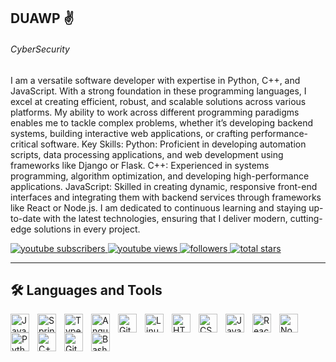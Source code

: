 ## DUAWP ✌️
###### CyberSecurity


I am a versatile software developer with expertise in Python, C++, and JavaScript. With a strong foundation in these programming languages, I excel at creating efficient, robust, and scalable solutions across various platforms. My ability to work across different programming paradigms enables me to tackle complex problems, whether it’s developing backend systems, building interactive web applications, or crafting performance-critical software.
Key Skills:
    Python: Proficient in developing automation scripts, data processing applications, and web development using frameworks like Django or Flask.
    C++: Experienced in systems programming, algorithm optimization, and developing high-performance applications.
    JavaScript: Skilled in creating dynamic, responsive front-end interfaces and integrating them with backend services through frameworks like React or Node.js.
I am dedicated to continuous learning and staying up-to-date with the latest technologies, ensuring that I deliver modern, cutting-edge solutions in every project.



<p align="left">
    <a href="https://www.youtube.com/@duawp">
        <img alt="youtube subscribers" title="Subscribe to my YouTube channel" src="https://custom-icon-badges.demolab.com/youtube/channel/subscribers/UC2WhjPDvbE60328n17Cgf7g?color=%23E05D44&label=SUBSCRIBER&logo=video&logoColor=white&style=for-the-badge&labelColor=CE4630" />
    </a>
    <a href="https://www.youtube.com/c/duawp">
        <img alt="youtube views" title="YouTube views" src="https://custom-icon-badges.demolab.com/youtube/channel/views/UC2WhjPDvbE60328n17Cgf7g?color=%23E1AD0E&logo=eye&logoColor=white&style=for-the-badge&labelColor=C79600" />
    </a>
    <a href="https://github.com/yqr5?tab=followers">
        <img alt="followers" title="Follow me on Github" src="https://custom-icon-badges.demolab.com/github/followers/ForrestKnight?color=236ad3&label=1155b&style=for-the-badge&logo=person-add&label=Follow&logoColor=white" />
    </a>
    <a href="https://github.com/ForrestKnight?tab=repositories&sort=stargazers">
        <img alt="total stars" title="Total stars on Github" src="https://custom-icon-badges.demolab.com/github/stars/ForrestKnight?color=5596c6&style=for-the-badge&labelColor=488207&logo=star" />
    </a>
</p>

---


## 🛠️ Languages and Tools
<p align="left">
    <img align="left" alt="Java" width="30px" style="padding-right:10px;" src="https://cdn.jsdelivr.net/gh/devicons/devicon/icons/java/java-original.svg" />
    <img align="left" alt="Spring" width="30px" style="padding-right:10px;" src="https://cdn.jsdelivr.net/gh/devicons/devicon/icons/spring/spring-original.svg" />
    <img align="left" alt="TypeScript" width="30px" style="padding-right:10px;" src="https://cdn.jsdelivr.net/gh/devicons/devicon/icons/typescript/typescript-plain.svg" />
    <img align="left" alt="Angular" width="30px" style="padding-right:10px;" src="https://cdn.jsdelivr.net/gh/devicons/devicon/icons/angularjs/angularjs-plain.svg" />
    <img align="left" alt="Git" width="30px" style="padding-right:10px;" src="https://cdn.jsdelivr.net/gh/devicons/devicon/icons/git/git-original.svg" />
    <img align="left" alt="Linux" width="30px" style="padding-right:10px;" src="https://cdn.jsdelivr.net/gh/devicons/devicon/icons/linux/linux-original.svg" />
    <img align="left" alt="HTML5" width="30px" style="padding-right:10px;" src="https://cdn.jsdelivr.net/gh/devicons/devicon/icons/html5/html5-plain.svg" />
    <img align="left" alt="CSS3" width="30px" style="padding-right:10px;" src="https://cdn.jsdelivr.net/gh/devicons/devicon/icons/css3/css3-plain.svg" />
    <img align="left" alt="JavaScript" width="30px" style="padding-right:10px;" src="https://cdn.jsdelivr.net/gh/devicons/devicon/icons/javascript/javascript-plain.svg" />
    <img align="left" alt="React" width="30px" style="padding-right:10px;" src="https://cdn.jsdelivr.net/gh/devicons/devicon/icons/react/react-original.svg" />
    <img align="left" alt="Node.js" width="30px" style="padding-right:10px;" src="https://cdn.jsdelivr.net/gh/devicons/devicon/icons/nodejs/nodejs-plain.svg" />
    <img align="left" alt="Python" width="30px" style="padding-right:10px;" src="https://cdn.jsdelivr.net/gh/devicons/devicon/icons/python/python-plain.svg" />
    <img align="left" alt="C++" width="30px" style="padding-right:10px;" src="https://cdn.jsdelivr.net/gh/devicons/devicon/icons/cplusplus/cplusplus-line.svg" />
    <img align="left" alt="GitHub" width="30px" style="padding-right:10px;" src="https://cdn.jsdelivr.net/gh/devicons/devicon/icons/github/github-original.svg" />
    <img align="left" alt="Bash" width="30px" style="padding-right:10px;" src="https://cdn.jsdelivr.net/gh/devicons/devicon/icons/bash/bash-original.svg" />
</p>
<br />




          
          

